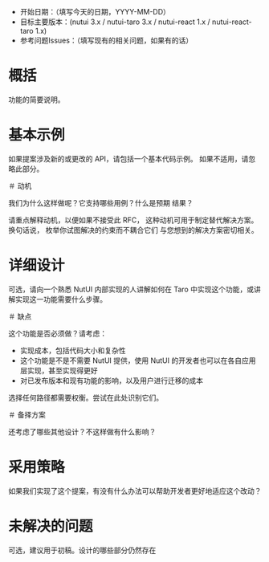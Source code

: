- 开始日期：（填写今天的日期，YYYY-MM-DD）
- 目标主要版本：(nutui 3.x / nutui-taro 3.x / nutui-react 1.x / nutui-react-taro 1.x)
- 参考问题Issues：（填写现有的相关问题，如果有的话）

# 概括

功能的简要说明。

# 基本示例

如果提案涉及新的或更改的 API，请包括一个基本代码示例。
如果不适用，请忽略此部分。

＃ 动机

我们为什么这样做呢？它支持哪些用例？什么是预期
结果？

请重点解释动机，以便如果不接受此 RFC，
这种动机可用于制定替代解决方案。换句话说，
枚举你试图解决的约束而不耦合它们
与您想到的解决方案密切相关。

# 详细设计

可选，请向一个熟悉 NutUI 内部实现的人讲解如何在 Taro 中实现这个功能，或讲解实现这一功能需要什么步骤。

＃ 缺点

这个功能是否必须做？请考虑：

- 实现成本，包括代码大小和复杂性
- 这个功能是不是不需要 NutUI 提供，使用 NutUI 的开发者也可以在各自应用层实现，甚至实现得更好
- 对已发布版本和现有功能的影响，以及用户进行迁移的成本

选择任何路径都需要权衡。尝试在此处识别它们。

＃ 备择方案

还考虑了哪些其他设计？不这样做有什么影响？

# 采用策略

如果我们实现了这个提案，有没有什么办法可以帮助开发者更好地适应这个改动？

# 未解决的问题

可选，建议用于初稿。设计的哪些部分仍然存在
